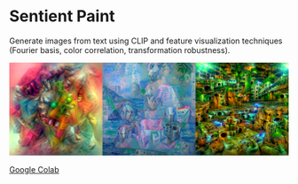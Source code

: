 # Sentient Paint
Generate images from text using CLIP and feature visualization techniques (Fourier basis, color correlation, transformation robustness).

![Thumbnail](thumb.png)

[Google Colab](https://colab.research.google.com/drive/1XutJE5njjfdhRFcWN9u1zFSGwIkJHXx7?usp=sharing#scrollTo=GlxnCpAtHgm7)
